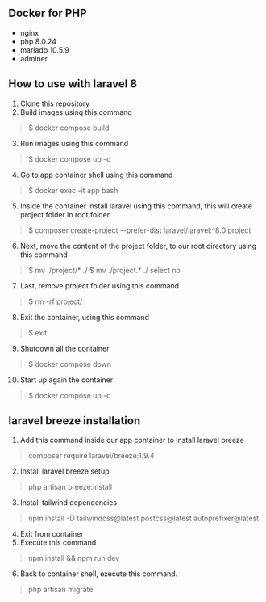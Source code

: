 ## Docker for PHP
* nginx
* php 8.0.24
* mariadb 10.5.9
* adminer

## How to use with laravel 8
1. Clone this repository
2. Build images using this command
> $ docker compose build
3. Run images using this command
> $ docker compose up -d
4. Go to app container shell using this command
> $ docker exec -it app bash
5. Inside the container install laravel using this command, this will create project folder in root folder
> $ composer create-project --prefer-dist laravel/laravel:^8.0 project
6. Next, move the content of the project folder, to our root directory using this command
> $ mv ./project/* ./
> $ mv ./project.* ./
select no
7. Last, remove project folder using this command 
> $ rm -rf project/
8. Exit the container, using this command
> $ exit
9. Shutdown all the container
> $ docker compose down
10. Start up again the container
> $ docker compose up -d

## laravel breeze installation
1. Add this command inside our app container to install laravel breeze
> composer require laravel/breeze:1.9.4
2. Install laravel breeze setup
> php artisan breeze:install
3. Install tailwind dependencies
> npm install -D tailwindcss@latest postcss@latest autoprefixer@latest
4. Exit from container
5. Execute this command
> npm install && npm run dev
6. Back to container shell, execute this command.
> php artisan migrate